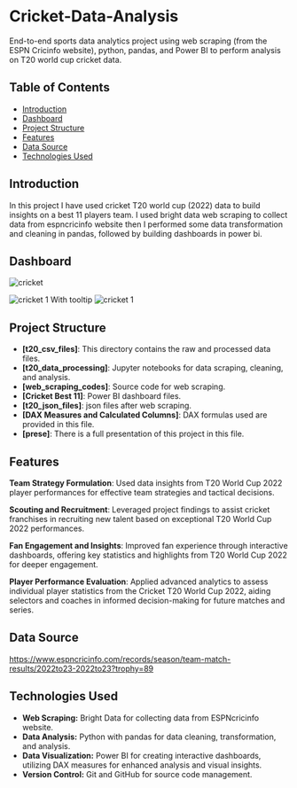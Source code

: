 # Cricket-Data-Analysis
End-to-end sports data analytics project using web scraping (from the ESPN Cricinfo website), python, pandas, and Power BI to perform analysis on T20 world cup cricket data.

## Table of Contents
- [Introduction](#introduction)
- [Dashboard](#dashboard)
- [Project Structure](#project-structure)
- [Features](#features)
- [Data Source](#data-source)
- [Technologies Used](#technologies-used)

## Introduction
In this project I have used cricket T20 world cup (2022) data to build insights on a best 11 players team. I used bright data web scraping to collect data from espncricinfo website then I performed some data transformation and cleaning in pandas, followed by building dashboards in power bi. 

## Dashboard
![cricket](https://github.com/Riddhi0501/Cricket-Data-Analysis/assets/84369113/34e1c1ed-4126-4e2b-b94c-988e1f497f38)

![cricket 1](https://github.com/Riddhi0501/Cricket-Data-Analysis/assets/84369113/8dff7e03-ca69-45a4-84ca-e341b8880cb0)
With tooltip
![cricket 1](https://github.com/Riddhi0501/Cricket-Data-Analysis/assets/84369113/95e16ea5-95bb-4d3b-83fb-011c26b8b07c)

## Project Structure
- **[t20_csv_files]**: This directory contains the raw and processed data files.
- **[t20_data_processing]**: Jupyter notebooks for data scraping, cleaning, and analysis.
- **[web_scraping_codes]**: Source code for web scraping.
- **[Cricket Best 11]**: Power BI dashboard files.
- **[t20_json_files]**: json files after web scraping.
- **[DAX Measures and Calculated Columns]**: DAX formulas used are provided in this file.
- **[prese]**: There is a full presentation of this project in this file.

## Features
**Team Strategy Formulation**: Used data insights from T20 World Cup 2022 player performances for effective team strategies and tactical decisions.

**Scouting and Recruitment**: Leveraged project findings to assist cricket franchises in recruiting new talent based on exceptional T20 World Cup 2022 performances.

**Fan Engagement and Insights**: Improved fan experience through interactive dashboards, offering key statistics and highlights from T20 World Cup 2022 for deeper engagement.

**Player Performance Evaluation**: Applied advanced analytics to assess individual player statistics from the Cricket T20 World Cup 2022, aiding selectors and coaches in informed decision-making for future matches and series.

## Data Source
https://www.espncricinfo.com/records/season/team-match-results/2022to23-2022to23?trophy=89

## Technologies Used
- **Web Scraping:** Bright Data for collecting data from ESPNcricinfo website.
- **Data Analysis:** Python with pandas for data cleaning, transformation, and analysis.
- **Data Visualization:** Power BI for creating interactive dashboards, utilizing DAX measures for enhanced analysis and visual insights.
- **Version Control:** Git and GitHub for source code management.
 
